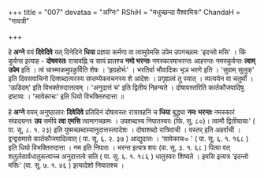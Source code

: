 +++
title = "007"
devataa = "अग्निः"
RShiH = "मधुच्छन्दा वैश्वामित्रः"
ChandaH = "गायत्री"

+++


हे **अग्ने** वयं **दिवेदिवे** यत् दिनेदिने **धिया** प्रज्ञया कर्मणा वा त्वामुपेमसि उपेम उपगच्छामः 'इदन्तो मसि' । किं कुर्वन्त इत्याह - **दोषवस्तः** रात्रावह्नि च सायं प्रातश्च **नमो भरन्तः** नमस्कारमाभरन्तः आहरन्तः नमस्कुर्वन्तः **त्वाम् उपेम** इति । त्वं चास्माकमुपकुर्विति शेषः । 'हृग्रहोर्भः' । भरतिर्वा भौवादिकः भृञ भरणे इति । 'सुपाम् सुलुक्' इति दिवसवाचिनो दिव्शब्दात्परस्य सप्तम्येकवचनस्य शे आदेशः । प्रगृह्यत्वं तु स्यात् । व्यत्ययेन वा चतुर्थी । 'ऊडिदम्' इति विभक्तेरुदात्तत्वम् । 'अनुदात्तं च' इति द्वितीयं निहन्यते । दोषावस्तरिति कार्तकौजपादिषु द्रष्टव्यः । 'सावेकाचः' इति धियो विभक्तिरुदात्ता ॥

हे **अग्ने** वयम् अनुष्ठातारः **दिवेदिवे** प्रतिदिनं दोषावस्तः रात्रावहनि च **धिया** बुद्ध्या **नमः** **भरन्तः** नमस्कारं संपादयन्तः **उप** समीपे **त्वा** **एमसि** त्वामागच्छामः । उपशब्दस्य निपातस्वरः (फि. सू. ८०)। त्वामौ द्वितीयायाः' ( पा. सू. ८. १. २३) इति युष्मच्छब्दस्यानुदात्तस्त्वादेशः । दोषाशब्दो रात्रिवाची । वस्तर् इति अहर्वाची । द्वन्द्वसमासे कार्तकौजपादित्वात् ( पा. सू. ६. २. ३७ ) आद्युदात्तः । ‘सावेकाचः० ' ( पा. सू. ६. १. १६८ ) इति धियो विभक्तिरुदात्ता । नम इति निपातः । भरन्त इत्यत्र शपः (पा. सू. ३. १. ६८ ) पित्वा वत् शतुर्लसार्वधातुकत्वाच्च अनुदात्तत्वे सति ( पा. सु. ६. १. १८६ ) धातुस्वरः शिष्यते । इमसि इत्यत्र ‘इदन्तो मसिः' (पा. सू. ७. १. ४६ ) इत्यादेशो निघातश्च ।